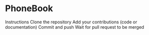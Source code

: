 # PhoneBook


Instructions
Clone the repository
Add your contributions (code or documentation)
Commit and push
Wait for pull request to be merged
